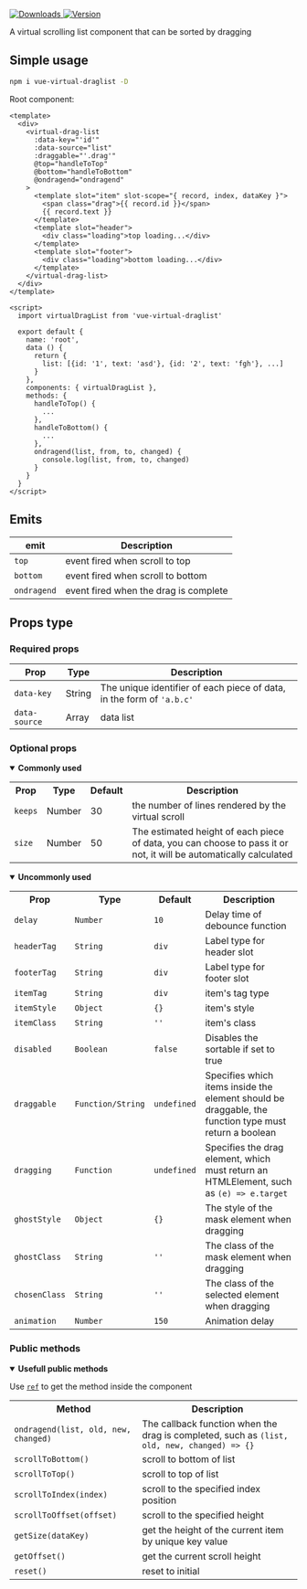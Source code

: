 <p>
  <a href="https://npm-stat.com/charts.html?package=vue-virtual-draglist">
    <img alt="Downloads" src="https://img.shields.io/npm/dm/vue-virtual-draglist.svg">
  </a>
  <a href="https://www.npmjs.com/package/vue-virtual-draglist">
    <img alt="Version" src="https://img.shields.io/npm/v/vue-virtual-draglist.svg"/>
  </a>
</p>

A virtual scrolling list component that can be sorted by dragging



## Simple usage

```bash
npm i vue-virtual-draglist -D
```

Root component:
```vue
<template>
  <div>
    <virtual-drag-list
      :data-key="'id'"
      :data-source="list"
      :draggable="'.drag'"
      @top="handleToTop"
      @bottom="handleToBottom"
      @ondragend="ondragend"
    >
      <template slot="item" slot-scope="{ record, index, dataKey }">
        <span class="drag">{{ record.id }}</span>
        {{ record.text }}
      </template>
      <template slot="header">
        <div class="loading">top loading...</div>
      </template>
      <template slot="footer">
        <div class="loading">bottom loading...</div>
      </template>
    </virtual-drag-list>
  </div>
</template>

<script>
  import virtualDragList from 'vue-virtual-draglist'

  export default {
    name: 'root',
    data () {
      return {
        list: [{id: '1', text: 'asd'}, {id: '2', text: 'fgh'}, ...]
      }
    },
    components: { virtualDragList },
    methods: {
      handleToTop() {
        ...
      },
      handleToBottom() {
        ...
      },
      ondragend(list, from, to, changed) {
        console.log(list, from, to, changed)
      }
    }
  }
</script>
```
## Emits

| **emit** | **Description** |
|-------------|--------------|
| `top`       | event fired when scroll to top |
| `bottom`    | event fired when scroll to bottom |
| `ondragend` | event fired when the drag is complete |

## Props type

### Required props

| **Prop** | **Type**  | **Description** |
|------------------|-------------|------------------|
| `data-key`       | String      | The unique identifier of each piece of data, in the form of `'a.b.c'` |
| `data-source`    | Array       | data list  |

### Optional props

<details open>
  <summary><strong>Commonly used</strong></summary>
  <p></p>
  <table>
    <tr>
      <th>Prop</th>
      <th>Type</th>
      <th>Default</th>
      <th>Description</th>
    </tr>
    <tr>
      <td><code>keeps</code></td>
      <td>Number</td>
      <td>30</td>
      <td>the number of lines rendered by the virtual scroll</td>
    </tr>
    <tr>
      <td><code>size</code></td>
      <td>Number</td>
      <td>50</td>
      <td>The estimated height of each piece of data, you can choose to pass it or not, it will be automatically calculated</td>
    </tr>
  </table>
</details>

<details open>
  <summary><strong>Uncommonly used</strong></summary>
  <p></p>
  <table>
    <tr>
      <th>Prop</th>
      <th>Type</th>
      <th>Default</th>
      <th>Description</th>
    </tr>
    <tr>
      <td><code>delay</code></td>
      <td><code>Number</code></td>
      <td><code>10</code></td>
      <td>Delay time of debounce function</td>
    </tr>
    <tr>
      <td><code>headerTag</code></td>
      <td><code>String</code></td>
      <td><code>div</code></td>
      <td>Label type for header slot</td>
    </tr>
    <tr>
      <td><code>footerTag</code></td>
      <td><code>String</code></td>
      <td><code>div</code></td>
      <td>Label type for footer slot</td>
    </tr>
    <tr>
      <td><code>itemTag</code></td>
      <td><code>String</code></td>
      <td><code>div</code></td>
      <td>item's tag type</td>
    </tr>
    <tr>
      <td><code>itemStyle</code></td>
      <td><code>Object</code></td>
      <td><code>{}</code></td>
      <td>item's style</td>
    </tr>
    <tr>
      <td><code>itemClass</code></td>
      <td><code>String</code></td>
      <td><code>''</code></td>
      <td>item's class</td>
    </tr>
    <tr>
      <td><code>disabled</code></td>
      <td><code>Boolean</code></td>
      <td><code>false</code></td>
      <td>Disables the sortable if set to true</td>
    </tr>
    <tr>
      <td><code>draggable</code></td>
      <td><code>Function/String</code></td>
      <td><code>undefined</code></td>
      <td>Specifies which items inside the element should be draggable, the function type must return a boolean</td>
    </tr>
    <tr>
      <td><code>dragging</code></td>
      <td><code>Function</code></td>
      <td><code>undefined</code></td>
      <td>Specifies the drag element, which must return an HTMLElement, such as <code>(e) => e.target</code></td>
    </tr>
    <tr>
      <td><code>ghostStyle</code></td>
      <td><code>Object</code></td>
      <td><code>{}</code></td>
      <td>The style of the mask element when dragging</td>
    </tr>
    <tr>
      <td><code>ghostClass</code></td>
      <td><code>String</code></td>
      <td><code>''</code></td>
      <td>The class of the mask element when dragging</td>
    </tr>
    <tr>
      <td><code>chosenClass</code></td>
      <td><code>String</code></td>
      <td><code>''</code></td>
      <td>The class of the selected element when dragging</td>
    </tr>
    <tr>
      <td><code>animation</code></td>
      <td><code>Number</code></td>
      <td><code>150</code></td>
      <td>Animation delay</td>
    </tr>
  </table>
</details>

### Public methods

<details open>
  <summary><strong>Usefull public methods</strong></summary>
  <p></p>
  <p>Use <code><a href="https://vuejs.org/v2/guide/components-edge-cases.html#Accessing-Child-Component-Instances-amp-Child-Elements">ref</a></code> to get the method inside the component</p>
  <table>
    <tr>
      <th>Method</th>
      <th>Description</th>
    </tr>
    <tr>
      <td><code>ondragend(list, old, new, changed)</code></td>
      <td>The callback function when the drag is completed, such as <code>(list, old, new, changed) => {}</td>
    </tr>
    <tr>
      <td><code>scrollToBottom()</code></td>
      <td>scroll to bottom of list</td>
    </tr>
    <tr>
      <td><code>scrollToTop()</code></td>
      <td>scroll to top of list</td>
    </tr>
    <tr>
      <td><code>scrollToIndex(index)</code></td>
      <td>scroll to the specified index position</td>
    </tr>
    <tr>
      <td><code>scrollToOffset(offset)</code></td>
      <td>scroll to the specified height</td>
    </tr>
    <tr>
      <td><code>getSize(dataKey)</code></td>
      <td>get the height of the current item by unique key value</td>
    </tr>
    <tr>
      <td><code>getOffset()</code></td>
      <td>get the current scroll height</td>
    </tr>
    <tr>
      <td><code>reset()</code></td>
      <td>reset to initial</td>
    </tr>
  </table>
</details>
